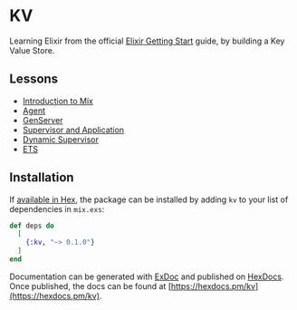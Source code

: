 # KV

Learning Elixir from the official [Elixir Getting Start](https://elixir-lang.org/getting-started/mix-otp/introduction-to-mix.html) guide, by building a Key Value Store.

## Lessons

* [Introduction to Mix](https://elixir-lang.org/getting-started/mix-otp/introduction-to-mix.html)
* [Agent](https://elixir-lang.org/getting-started/mix-otp/agent.html)
* [GenServer](https://elixir-lang.org/getting-started/mix-otp/genserver.html)
* [Supervisor and Application](https://elixir-lang.org/getting-started/mix-otp/supervisor-and-application.html)
* [Dynamic Supervisor](https://elixir-lang.org/getting-started/mix-otp/dynamic-supervisor.html)
* [ETS](https://elixir-lang.org/getting-started/mix-otp/ets.html)


## Installation

If [available in Hex](https://hex.pm/docs/publish), the package can be installed
by adding `kv` to your list of dependencies in `mix.exs`:

```elixir
def deps do
  [
    {:kv, "~> 0.1.0"}
  ]
end
```

Documentation can be generated with [ExDoc](https://github.com/elixir-lang/ex_doc)
and published on [HexDocs](https://hexdocs.pm). Once published, the docs can
be found at [https://hexdocs.pm/kv](https://hexdocs.pm/kv).

